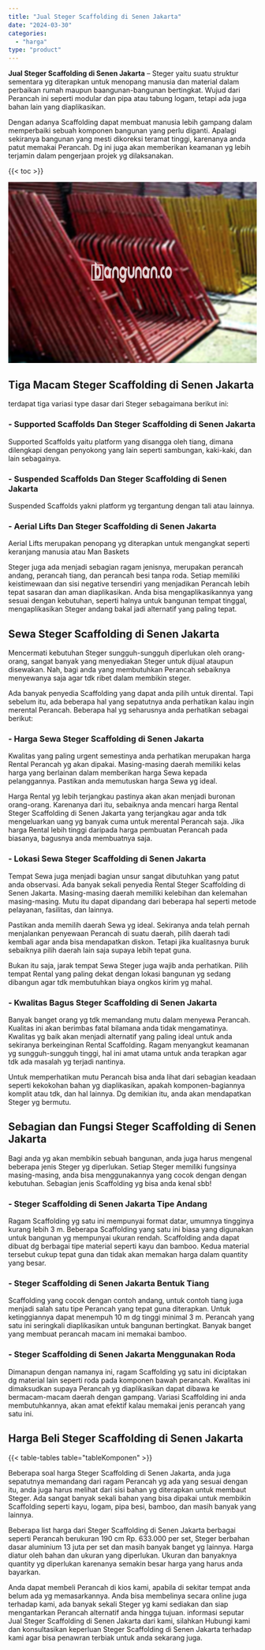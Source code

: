```yaml
---
title: "Jual Steger Scaffolding di Senen Jakarta"
date: "2024-03-30"
categories: 
  - "harga"
type: "product"
---
```


**Jual Steger Scaffolding di Senen Jakarta** – Steger yaitu suatu struktur sementara yg diterapkan untuk menopang manusia dan material dalam perbaikan rumah maupun baangunan-bangunan bertingkat. Wujud dari Perancah ini seperti modular dan pipa atau tabung logam, tetapi ada juga bahan lain yang diaplikasikan.

Dengan adanya Scaffolding dapat membuat manusia lebih gampang dalam memperbaiki sebuah komponen bangunan yang perlu diganti. Apalagi sekiranya bangunan yang mesti dikoreksi teramat tinggi, karenanya anda patut memakai Perancah. Dg ini juga akan memberikan keamanan yg lebih terjamin dalam pengerjaan projek yg dilaksanakan.

{{< toc >}}

![Jual Steger Scaffolding di Senen Jakarta](/images/sewa-scaffolding-steger-30.png)

## Tiga Macam Steger Scaffolding di Senen Jakarta

terdapat tiga variasi type dasar dari Steger sebagaimana berikut ini:

### \- Supported Scaffolds Dan Steger Scaffolding di Senen Jakarta

Supported Scaffolds yaitu platform yang disangga oleh tiang, dimana dilengkapi dengan penyokong yang lain seperti sambungan, kaki-kaki, dan lain sebagainya.

### \- Suspended Scaffolds Dan Steger Scaffolding di Senen Jakarta

Suspended Scaffolds yakni platform yg tergantung dengan tali atau lainnya.

### \- Aerial Lifts Dan Steger Scaffolding di Senen Jakarta

Aerial Lifts merupakan penopang yg diterapkan untuk mengangkat seperti keranjang manusia atau Man Baskets

Steger juga ada menjadi sebagian ragam jenisnya, merupakan perancah andang, perancah tiang, dan perancah besi tanpa roda. Setiap memiliki keistimewaan dan sisi negative tersendiri yang menjadikan Perancah lebih tepat sasaran dan aman diaplikasikan. Anda bisa mengaplikasikannya yang sesuai dengan kebutuhan, seperti halnya untuk bangunan tempat tinggal, mengaplikasikan Steger andang bakal jadi alternatif yang paling tepat.

## Sewa Steger Scaffolding di Senen Jakarta

Mencermati kebutuhan Steger sungguh-sungguh diperlukan oleh orang-orang, sangat banyak yang menyediakan Steger untuk dijual ataupun disewakan. Nah, bagi anda yang membutuhkan Perancah sebaiknya menyewanya saja agar tdk ribet dalam membikin steger.

Ada banyak penyedia Scaffolding yang dapat anda pilih untuk dirental. Tapi sebelum itu, ada beberapa hal yang sepatutnya anda perhatikan kalau ingin merental Perancah. Beberapa hal yg seharusnya anda perhatikan sebagai berikut:

### \- Harga Sewa Steger Scaffolding di Senen Jakarta

Kwalitas yang paling urgent semestinya anda perhatikan merupakan harga Rental Perancah yg akan dipakai. Masing-masing daerah memiliki kelas harga yang berlainan dalam memberikan harga Sewa kepada pelanggannya. Pastikan anda memutuskan harga Sewa yg ideal.

Harga Rental yg lebih terjangkau pastinya akan akan menjadi buronan orang-orang. Karenanya dari itu, sebaiknya anda mencari harga Rental Steger Scaffolding di Senen Jakarta yang terjangkau agar anda tdk mengeluarkan uang yg banyak cuma untuk merental Perancah saja. Jika harga Rental lebih tinggi daripada harga pembuatan Perancah pada biasanya, bagusnya anda membuatnya saja.

### \- Lokasi Sewa Steger Scaffolding di Senen Jakarta

Tempat Sewa juga menjadi bagian unsur sangat dibutuhkan yang patut anda observasi. Ada banyak sekali penyedia Rental Steger Scaffolding di Senen Jakarta. Masing-masing daerah memiliki kelebihan dan kelemahan masing-masing. Mutu itu dapat dipandang dari beberapa hal seperti metode pelayanan, fasilitas, dan lainnya.

Pastikan anda memilih daerah Sewa yg ideal. Sekiranya anda telah pernah menjalankan penyewaan Perancah di suatu daerah, pilih daerah tadi kembali agar anda bisa mendapatkan diskon. Tetapi jika kualitasnya buruk sebaiknya pilih daerah lain saja supaya lebih tepat guna.

Bukan itu saja, jarak tempat Sewa Steger juga wajib anda perhatikan. Pilih tempat Rental yang paling dekat dengan lokasi bangunan yg sedang dibangun agar tdk membutuhkan biaya ongkos kirim yg mahal.

### \- Kwalitas Bagus Steger Scaffolding di Senen Jakarta

Banyak banget orang yg tdk memandang mutu dalam menyewa Perancah. Kualitas ini akan berimbas fatal bilamana anda tidak mengamatinya. Kwalitas yg baik akan menjadi alternatif yang paling ideal untuk anda sekiranya berkeinginan Rental Scaffolding. Ragam menyangkut keamanan yg sungguh-sungguh tinggi, hal ini amat utama untuk anda terapkan agar tdk ada masalah yg terjadi nantinya.

Untuk memperhatikan mutu Perancah bisa anda lihat dari sebagian keadaan seperti kekokohan bahan yg diaplikasikan, apakah komponen-bagiannya komplit atau tdk, dan hal lainnya. Dg demikian itu, anda akan mendapatkan Steger yg bermutu.

## Sebagian dan Fungsi Steger Scaffolding di Senen Jakarta

Bagi anda yg akan membikin sebuah bangunan, anda juga harus mengenal beberapa jenis Steger yg diperlukan. Setiap Steger memiliki fungsinya masing-masing, anda bisa menggunakannya yang cocok dengan dengan kebutuhan. Sebagian jenis Scaffolding yg bisa anda kenal sbb!

### \- Steger Scaffolding di Senen Jakarta Tipe Andang

Ragam Scaffolding yg satu ini mempunyai format datar, umumnya tingginya kurang lebih 3 m. Beberapa Scaffolding yang satu ini biasa yang digunakan untuk bangunan yg mempunyai ukuran rendah. Scaffolding anda dapat dibuat dg berbagai tipe material seperti kayu dan bamboo. Kedua material tersebut cukup tepat guna dan tidak akan memakan harga dalam quantity yang besar.

### \- Steger Scaffolding di Senen Jakarta Bentuk Tiang

Scaffolding yang cocok dengan contoh andang, untuk contoh tiang juga menjadi salah satu tipe Perancah yang tepat guna diterapkan. Untuk ketinggiannya dapat menempuh 10 m dg tinggi minimal 3 m. Perancah yang satu ini seringkali diaplikasikan untuk bangunan bertingkat. Banyak banget yang membuat perancah macam ini memakai bamboo.

### \- Steger Scaffolding di Senen Jakarta Menggunakan Roda

Dimanapun dengan namanya ini, ragam Scaffolding yg satu ini diciptakan dg material lain seperti roda pada komponen bawah perancah. Kwalitas ini dimaksudkan supaya Perancah yg diaplikasikan dapat dibawa ke bermacam-macam daerah dengan gampang. Variasi Scaffolding ini anda membutuhkannya, akan amat efektif kalau memakai jenis perancah yang satu ini.

## Harga Beli Steger Scaffolding di Senen Jakarta

{{< table-tables table="tableKomponen" >}}

Beberapa soal harga Steger Scaffolding di Senen Jakarta, anda juga sepatutnya memandang dari ragam Perancah yg ada yang sesuai dengan itu, anda juga harus melihat dari sisi bahan yg diterapkan untuk membaut Steger. Ada sangat banyak sekali bahan yang bisa dipakai untuk membikin Scaffolding seperti kayu, logam, pipa besi, bamboo, dan masih banyak yang lainnya.

Beberapa list harga dari Steger Scaffolding di Senen Jakarta berbagai seperti Perancah berukuran 190 cm Rp. 633.000 per set, Steger berbahan dasar aluminium 13 juta per set dan masih banyak banget yg lainnya. Harga diatur oleh bahan dan ukuran yang diperlukan. Ukuran dan banyaknya quantity yg diperlukan karenanya semakin besar harga yang harus anda bayarkan.

Anda dapat membeli Perancah di kios kami, apabila di sekitar tempat anda belum ada yg memasarkannya. Anda bisa membelinya secara online juga terhadap kami, ada banyak sekali Steger yg kami sediakan dan siap mengantarkan Perancah alternatif anda hingga tujuan. informasi seputar Jual Steger Scaffolding di Senen Jakarta dari kami, silahkan Hubungi kami dan konsultasikan keperluan Steger Scaffolding di Senen Jakarta terhadap kami agar bisa penawran terbiak untuk anda sekarang juga.

